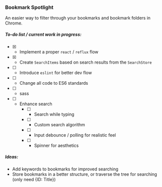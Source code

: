 
### Bookmark Spotlight

An easier way to filter through your bookmarks and bookmark folders in Chrome.

##### To-do list / current work in progress:
* [x] - Implement a proper `react` / `reflux` flow
* [x] - Create `SearchItems` based on search results from the `SearchStore`
* [ ] - Introduce `eslint` for better dev flow
* [ ] - Change all code to ES6 standards
* [ ] - sass
* [ ] - Enhance search
    * [ ] - Search while typing
    * [ ] - Custom search algorithm
    * [ ] - Input debounce / polling for realistic feel
    * [ ] - Spinner for aesthetics

##### Ideas:
* Add keywords to bookmarks for improved searching
* Store bookmarks in a better structure, or traverse the tree for searching (only need {ID: Title})
